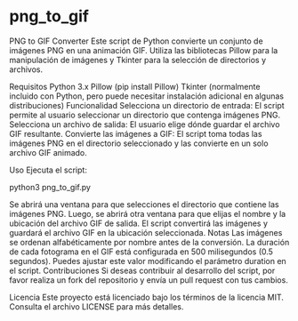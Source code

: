 # png_to_gif

PNG to GIF Converter
Este script de Python convierte un conjunto de imágenes PNG en una animación GIF. Utiliza las bibliotecas Pillow para la manipulación de imágenes y Tkinter para la selección de directorios y archivos.

Requisitos
Python 3.x
Pillow (pip install Pillow)
Tkinter (normalmente incluido con Python, pero puede necesitar instalación adicional en algunas distribuciones)
Funcionalidad
Selecciona un directorio de entrada: El script permite al usuario seleccionar un directorio que contenga imágenes PNG.
Selecciona un archivo de salida: El usuario elige dónde guardar el archivo GIF resultante.
Convierte las imágenes a GIF: El script toma todas las imágenes PNG en el directorio seleccionado y las convierte en un solo archivo GIF animado.



Uso
Ejecuta el script:

python3 png_to_gif.py

Se abrirá una ventana para que selecciones el directorio que contiene las imágenes PNG.
Luego, se abrirá otra ventana para que elijas el nombre y la ubicación del archivo GIF de salida.
El script convertirá las imágenes y guardará el archivo GIF en la ubicación seleccionada.
Notas
Las imágenes se ordenan alfabéticamente por nombre antes de la conversión.
La duración de cada fotograma en el GIF está configurada en 500 milisegundos (0.5 segundos). Puedes ajustar este valor modificando el parámetro duration en el script.
Contribuciones
Si deseas contribuir al desarrollo del script, por favor realiza un fork del repositorio y envía un pull request con tus cambios.

Licencia
Este proyecto está licenciado bajo los términos de la licencia MIT. Consulta el archivo LICENSE para más detalles.

